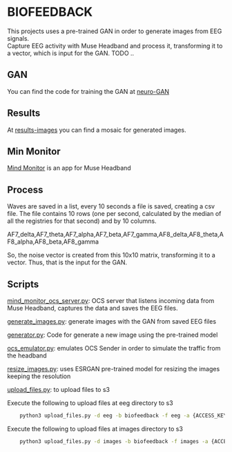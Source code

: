 # BIOFEEDBACK
This projects uses a pre-trained GAN in order to generate images from EEG signals.       
Capture EEG activity with Muse Headband and process it, transforming it to a vector, which is input for the GAN. 
TODO .. 

## GAN
You can find the code for training the GAN at [neuro-GAN](https://github.com/art-neuroscience-technology/neuro-GAN) 

## Results 
At [results-images](results-images) you can find a mosaic for generated images. 

## Min Monitor
[Mind Monitor](https://mind-monitor.com/) is an app for Muse Headband 

## Process

Waves are saved in a list, every 10 seconds a file is saved, creating a csv file. The file contains 10 rows (one per second, calculated by the median of all the registries for that second) and by 10 columns.


AF7_delta,AF7_theta,AF7_alpha,AF7_beta,AF7_gamma,AF8_delta,AF8_theta,AF8_alpha,AF8_beta,AF8_gamma

So, the noise vector is created from this 10x10 matrix, transforming it to a vector. Thus, that is the input for the GAN.  

## Scripts

[mind_monitor_ocs_server.py](mind_monitor_ocs_server.py): OCS server that listens incoming data from Muse Headband, captures the data and saves the EEG files. 

[generate_images.py](generate_images.py): generate images with the GAN from saved EEG files 

[generator.py](generator.py): Code for generate a new image using the pre-trained model 

[ocs_emulator.py](ocs_emulator.py): emulates OCS Sender in order to simulate the traffic from the headband 

[resize_images.py](resize_images.py): uses ESRGAN pre-trained model for resizing the images keeping the resolution 

[upload_files.py](upload_files.py): to upload files to s3 

Execute the following to upload files at eeg directory to s3

```bash
	python3 upload_files.py -d eeg -b biofeedback -f eeg -a {ACCESS_KEY} -s {SECRET_KEY}
```


Execute the following to upload files at images directory to s3

```bash
	python3 upload_files.py -d images -b biofeedback -f images -a {ACCESS_KEY} -s {SECRET_KEY}
```